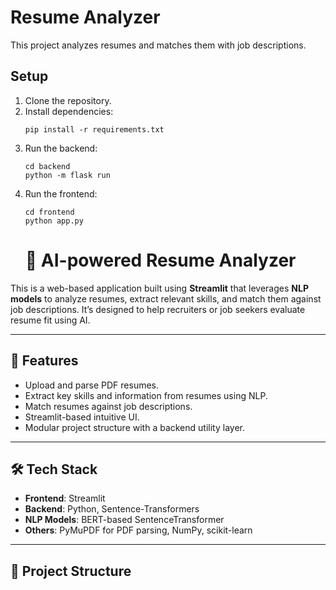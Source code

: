 # Resume Analyzer

This project analyzes resumes and matches them with job descriptions.

## Setup

1. Clone the repository.
2. Install dependencies:
   ```
   pip install -r requirements.txt
   ```
3. Run the backend:
   ```
   cd backend
   python -m flask run
   ```
4. Run the frontend:
   ```
   cd frontend
   python app.py
   ```
   # 🧠 AI-powered Resume Analyzer

This is a web-based application built using **Streamlit** that leverages **NLP models** to analyze resumes, extract relevant skills, and match them against job descriptions. It’s designed to help recruiters or job seekers evaluate resume fit using AI.

---

## 🚀 Features

- Upload and parse PDF resumes.
- Extract key skills and information from resumes using NLP.
- Match resumes against job descriptions.
- Streamlit-based intuitive UI.
- Modular project structure with a backend utility layer.

---

## 🛠️ Tech Stack

- **Frontend**: Streamlit
- **Backend**: Python, Sentence-Transformers
- **NLP Models**: BERT-based SentenceTransformer
- **Others**: PyMuPDF for PDF parsing, NumPy, scikit-learn

---

## 📁 Project Structure

